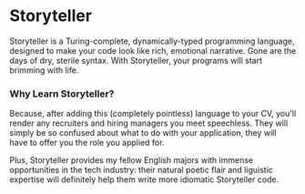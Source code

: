 # Storyteller

Storyteller is a Turing-complete, dynamically-typed  programming language, designed to make your code look like rich, emotional narrative. Gone are the days of dry, sterile syntax. With Storyteller, your programs will start brimming with life.

### Why Learn Storyteller?

Because, after adding this (completely pointless) language to your CV, you'll render any recruiters and hiring managers you meet speechless. They will simply be so confused about what to do with your application, they will have to offer you the role you applied for.

Plus, Storyteller provides my fellow English majors with immense opportunities in the tech industry: their natural poetic flair and liguistic expertise will definitely help them write more idiomatic Storyteller code.